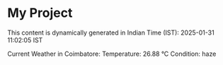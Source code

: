 # My Project

This content is dynamically generated in Indian Time (IST): 2025-01-31 11:02:05 IST


Current Weather in Coimbatore:
Temperature: 26.88 °C
Condition: haze
